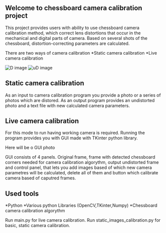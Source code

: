 ## Welcome to chessboard camera calibration project

This project provides users with ability to use chessboard camera calibration method, which correct lens distortions that occur in the mechanical and digital parts of camera.
Based on several shots of the chessboard, distortion-correcting parameters are calculated.


There are two ways of camera calibration
*Static camera calibration
*Live camera calibration

![D image](./photos/Series1_1.jpg)
![uD image](./UndistoredResult.jpg)

## Static camera calibration  
As an input to camera calibration program you provide a photo or a series of photos which are distored. As an output program provides an undistorted photo and a text file with new calculated camera parameters.

## Live camera calibration
For this mode to run having working camera is required. Running the program provides you with GUI made with TKinter python library. 

Here will be o GUI photo

GUI consists of 4 panels. Original frame, frame with detected chessboard corners needed for camera calibration algorythm, output undistorted frame and control panel, that lets you add images based of which new camera parametres will be calculated, delete all of them  and button which calibrate camera based of caputred frames.  

## Used tools
*Python
*Various python Libraries (OpenCV,TKinter,Numpy)
*Chessboard camera calibration algorythm



Run main.py for live camera calibration.
Run static_images_calibration.py for basic, static camera calibration.
